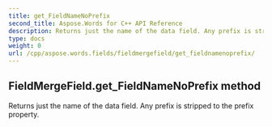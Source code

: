 ```yaml
---
title: get_FieldNameNoPrefix
second_title: Aspose.Words for C++ API Reference
description: Returns just the name of the data field. Any prefix is stripped to the prefix property. 
type: docs
weight: 0
url: /cpp/aspose.words.fields/fieldmergefield/get_fieldnamenoprefix/
---
```

## FieldMergeField.get_FieldNameNoPrefix method


Returns just the name of the data field. Any prefix is stripped to the prefix property. 

